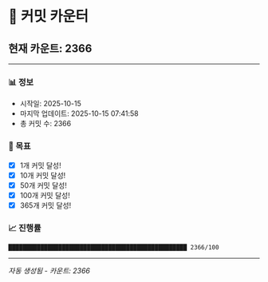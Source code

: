 # 🔢 커밋 카운터

## 현재 카운트: 2366

---

### 📊 정보
- 시작일: 2025-10-15
- 마지막 업데이트: 2025-10-15 07:41:58
- 총 커밋 수: 2366

### 🎯 목표
- [x] 1개 커밋 달성!
- [x] 10개 커밋 달성!
- [x] 50개 커밋 달성!
- [x] 100개 커밋 달성!
- [x] 365개 커밋 달성!

### 📈 진행률
```
██████████████████████████████████████████████████ 2366/100
```

---
*자동 생성됨 - 카운트: 2366*

